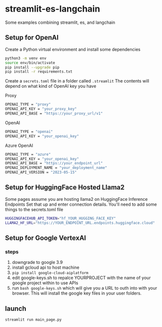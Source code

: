 # streamlit-es-langchain
Some examples combining streamlit, es, and langchain

## Setup for OpenAI

Create a Python virtual environment and install some dependencies
```bash
python3 -m venv env
source env/bin/activate
pip install --upgrade pip
pip install -r requirements.txt
```

Create a ```secrets.toml``` file in a folder called ```.streamlit```
The contents will depend on what kind of OpenAI key you have

Proxy
```bash
OPENAI_TYPE = "proxy"
OPENAI_API_KEY = "your_proxy_key"
OPENAI_API_BASE = "https://your_proxy_url/v1"
```

OpenAI
```bash
OPENAI_TYPE = "openai"
OPENAI_API_KEY = "your_openai_key"
```

Azure OpenAI
```bash
OPENAI_TYPE = "azure"
OPENAI_API_KEY = "your_openai_key"
OPENAI_API_BASE = "https://your_endpoint_url"
OPENAI_DEPLOYMENT_NAME = "your_deployment_name"
OPENAI_API_VERSION = "2023-05-15"
```

## Setup for HuggingFace Hosted Llama2

Some pages assume you are hosting llama2 on HuggingFace Inference Endpoints
Set that up and enter connection details.
You'll need to add some things to the secrets.toml file

```bash
HUGGINGFACEHUB_API_TOKEN="hf_YOUR_HUGGING_FACE_KEY"
LLAMA2_HF_URL="https://YOUR_ENDPOINT_URL.endpoints.huggingface.cloud"
```

## Setup for Google VertexAI

### steps
1. downgrade to google 3.9
2. install gcloud api to host machine
4. ```pip install google-cloud-aiplatform```
5. edit google-keys.sh to repalce YOURPROJECT with the name of your google project within to use APIs
6. run ```bash google-keys.sh``` which will give you a URL to outh into with your browser. This will install the google key files in your user folders.

## launch

```bash
streamlit run main_page.py
```

